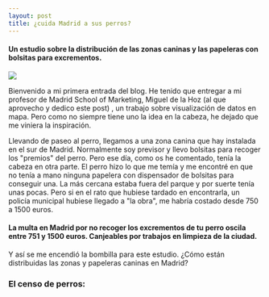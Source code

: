 ```yaml
---
layout: post
title: ¿cuida Madrid a sus perros?
---
```

#### Un estudio sobre la distribución de las zonas caninas y las papeleras con bolsitas para excrementos.

![](https://github.com/josegonzalezmotril/josegonzalezmotril.github.io/blob/master/images/collie_dog_sleep_meadow_rest_tired-955178.jpg!d.jpg?raw=true)


Bienvenido a mi primera entrada del blog. He tenido que entregar a mi profesor de Madrid School of Marketing, Miguel de la Hoz (al que aprovecho y dedico este post) , un trabajo sobre visualización de datos en mapa. Pero como no siempre tiene uno la idea en la cabeza, he dejado que me viniera la inspiración.

Llevando  de paseo al perro, llegamos a una zona canina que hay instalada en el sur de Madrid. Normalmente soy previsor y llevo bolsitas para recoger los "premios" del perro. Pero ese día, como os he comentado, tenía la cabeza en otra parte. El perro hizo lo que me temía y me encontré en que no tenía a mano ninguna papelera con dispensador de bolsitas para conseguir una.  La más cercana estaba  fuera del parque y por suerte tenía unas pocas. Pero si en el rato que hubiese tardado en encontrarla, un policía municipal hubiese llegado a "la obra", me habría costado desde 750 a 1500 euros.

#### La multa en Madrid por no recoger los excrementos de tu perro oscila entre 751 y 1500 euros. Canjeables por trabajos en limpieza de la ciudad.

Y así se me encendió la bombilla para este estudio. ¿Cómo están distribuidas las zonas y papeleras caninas en Madrid?

### El censo de perros:

